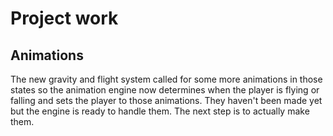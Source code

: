 # Project work
## Animations
The new gravity and flight system called for some more animations in those states so the animation engine now determines when the player is flying or falling and sets the player to those animations. They haven't been made yet but the engine is ready to handle them. The next step is to actually make them.